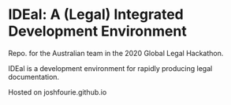 # IDEal: A (Legal) Integrated Development Environment
Repo. for the Australian team in the 2020 Global Legal Hackathon. 

IDEal is a development environment for rapidly producing legal documentation.

Hosted on joshfourie.github.io
